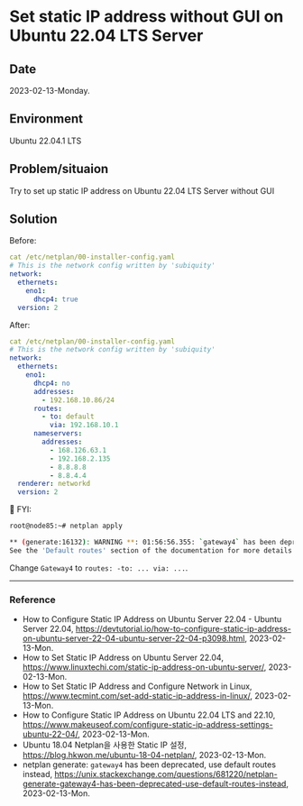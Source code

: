 # Set static IP address without GUI on Ubuntu 22.04 LTS Server

## Date

2023-02-13-Monday.

## Environment

Ubuntu 22.04.1 LTS

## Problem/situaion

Try to set up static IP address on Ubuntu 22.04 LTS Server without GUI

## Solution

Before:

```YAML
cat /etc/netplan/00-installer-config.yaml
# This is the network config written by 'subiquity'
network:
  ethernets:
    eno1:
      dhcp4: true
  version: 2
```

After:

```YAML
cat /etc/netplan/00-installer-config.yaml
# This is the network config written by 'subiquity'
network:
  ethernets:
    eno1:
      dhcp4: no
      addresses:
        - 192.168.10.86/24
      routes:
        - to: default
          via: 192.168.10.1
      nameservers:
        addresses:
          - 168.126.63.1
          - 192.168.2.135
          - 8.8.8.8
          - 8.8.4.4
  renderer: networkd
  version: 2
```

:key: FYI:

```Bash
root@node85:~# netplan apply

** (generate:16132): WARNING **: 01:56:56.355: `gateway4` has been deprecated, use default routes instead.
See the 'Default routes' section of the documentation for more details.
```

Change `Gateway4` to `routes: -to: ... via: ...`.

---

### Reference
- How to Configure Static IP Address on Ubuntu Server 22.04 - Ubuntu Server 22.04, https://devtutorial.io/how-to-configure-static-ip-address-on-ubuntu-server-22-04-ubuntu-server-22-04-p3098.html, 2023-02-13-Mon.
- How to Set Static IP Address on Ubuntu Server 22.04, https://www.linuxtechi.com/static-ip-address-on-ubuntu-server/, 2023-02-13-Mon.
- How to Set Static IP Address and Configure Network in Linux, https://www.tecmint.com/set-add-static-ip-address-in-linux/, 2023-02-13-Mon.
- How to Configure Static IP Address on Ubuntu 22.04 LTS and 22.10, https://www.makeuseof.com/configure-static-ip-address-settings-ubuntu-22-04/, 2023-02-13-Mon.
- Ubuntu 18.04 Netplan을 사용한 Static IP 설정, https://blog.hkwon.me/ubuntu-18-04-netplan/, 2023-02-13-Mon.
- netplan generate: `gateway4` has been deprecated, use default routes instead, https://unix.stackexchange.com/questions/681220/netplan-generate-gateway4-has-been-deprecated-use-default-routes-instead, 2023-02-13-Mon.
